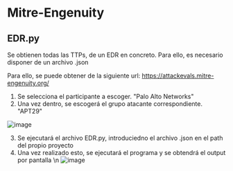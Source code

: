 # Mitre-Engenuity
## EDR.py
Se obtienen todas las TTPs, de un EDR en concreto. Para ello, es necesario disponer de un archivo .json

Para ello, se puede obtener de la siguiente url:
https://attackevals.mitre-engenuity.org/

1. Se selecciona el participante a escoger. "Palo Alto Networks"
2. Una vez dentro, se escogerá el grupo atacante correspondiente. "APT29"


![image](https://user-images.githubusercontent.com/36732743/202235321-ff6aea17-d7b8-4f7b-96d8-c260d82c3a49.png)

3. Se ejecutará el archivo EDR.py, introduciedno el archivo .json en el path del propio proyecto
4. Una vez realizado esto, se ejecutará el programa y se obtendrá el output por pantalla
\n
![image](https://user-images.githubusercontent.com/36732743/203524651-eb5b9f24-b2ea-4b2e-9b20-67683884ad07.png)






